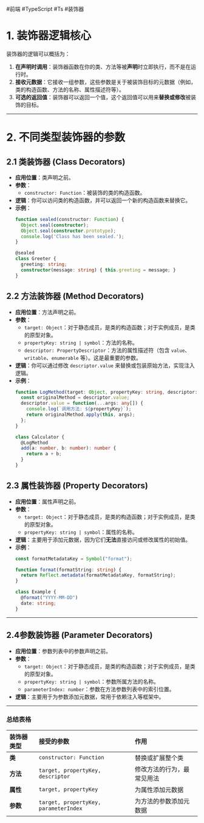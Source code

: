 #前端 #TypeScript  #Ts  #装饰器

# 1. 装饰器逻辑核心

装饰器的逻辑可以概括为：

1.  **在声明时调用**：装饰器函数在你的类、方法等被**声明**时立即执行，而不是在运行时。
2.  **接收元数据**：它接收一组参数，这些参数是关于被装饰目标的元数据（例如，类的构造函数、方法的名称、属性描述符等）。
3.  **可选的返回值**：装饰器可以返回一个值，这个返回值可以用来**替换或修改**被装饰的目标。

-----

# 2. 不同类型装饰器的参数

##  2.1  类装饰器 (Class Decorators)

  * **应用位置**：类声明之前。
  * **参数**：
      * `constructor: Function`：被装饰的类的构造函数。
  * **逻辑**：你可以访问类的构造函数，并可以返回一个新的构造函数来替换它。
  * **示例**：
    ```typescript
    function sealed(constructor: Function) {
      Object.seal(constructor);
      Object.seal(constructor.prototype);
      console.log('Class has been sealed.');
    }

    @sealed
    class Greeter {
      greeting: string;
      constructor(message: string) { this.greeting = message; }
    }
    ```

##  2.2 方法装饰器 (Method Decorators)

  * **应用位置**：方法声明之前。
  * **参数**：
      * `target: Object`：对于静态成员，是类的构造函数；对于实例成员，是类的原型对象。
      * `propertyKey: string | symbol`：方法的名称。
      * `descriptor: PropertyDescriptor`：方法的属性描述符（包含 `value`、`writable`、`enumerable` 等）。这是最重要的参数。
  * **逻辑**：你可以通过修改 `descriptor.value` 来替换或包装原始方法，实现注入逻辑。
  * **示例**：
    ```typescript
    function LogMethod(target: Object, propertyKey: string, descriptor: PropertyDescriptor) {
      const originalMethod = descriptor.value;
      descriptor.value = function(...args: any[]) {
        console.log(`调用方法: ${propertyKey}`);
        return originalMethod.apply(this, args);
      };
    }

    class Calculator {
      @LogMethod
      add(a: number, b: number): number {
        return a + b;
      }
    }
    ```

## 2.3 属性装饰器 (Property Decorators)

  * **应用位置**：属性声明之前。
  * **参数**：
      * `target: Object`：对于静态成员，是类的构造函数；对于实例成员，是类的原型对象。
      * `propertyKey: string | symbol`：属性的名称。
  * **逻辑**：主要用于添加元数据，因为它们**无法**直接访问或修改属性的初始值。
  * **示例**：
    ```typescript
    const formatMetadataKey = Symbol("format");

    function format(formatString: string) {
      return Reflect.metadata(formatMetadataKey, formatString);
    }

    class Example {
      @format("YYYY-MM-DD")
      date: string;
    }
    ```

-----

##  2.4参数装饰器 (Parameter Decorators)

  * **应用位置**：参数列表中的参数声明之前。
  * **参数**：
      * `target: Object`：对于静态成员，是类的构造函数；对于实例成员，是类的原型对象。
      * `propertyKey: string | symbol`：参数所属方法的名称。
      * `parameterIndex: number`：参数在方法参数列表中的索引位置。
  * **逻辑**：主要用于为参数添加元数据，常用于依赖注入等框架中。

-----

### 总结表格

| 装饰器类型 | 接受的参数 | 作用 |
| :--- | :--- | :--- |
| **类** | `constructor: Function` | 替换或扩展整个类 |
| **方法** | `target, propertyKey, descriptor` | 修改方法的行为，最常见用法 |
| **属性** | `target, propertyKey` | 为属性添加元数据 |
| **参数** | `target, propertyKey, parameterIndex` | 为方法的参数添加元数据 |